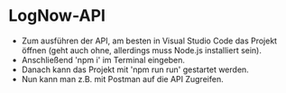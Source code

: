 # LogNow-API
- Zum ausführen der API, am besten in Visual Studio Code das Projekt öffnen (geht auch ohne, allerdings muss Node.js installiert sein).
- Anschließend 'npm i' im Terminal eingeben.
- Danach kann das Projekt mit 'npm run run' gestartet werden.
- Nun kann man z.B. mit Postman auf die API Zugreifen.
